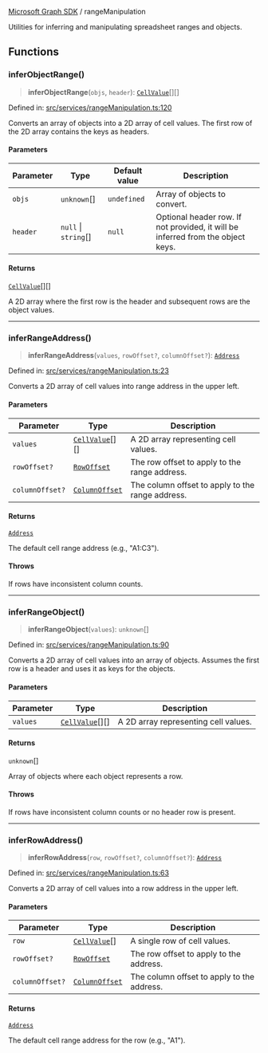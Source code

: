 [Microsoft Graph SDK](README.md) / rangeManipulation

Utilities for inferring and manipulating spreadsheet ranges and objects.

## Functions

### inferObjectRange()

> **inferObjectRange**(`objs`, `header`): [`CellValue`](CellValue.md#cellvalue)[][]

Defined in: [src/services/rangeManipulation.ts:120](https://github.com/Future-Secure-AI/microsoft-graph/blob/main/src/services/rangeManipulation.ts#L120)

Converts an array of objects into a 2D array of cell values.
The first row of the 2D array contains the keys as headers.

#### Parameters

| Parameter | Type | Default value | Description |
| ------ | ------ | ------ | ------ |
| `objs` | `unknown`[] | `undefined` | Array of objects to convert. |
| `header` | `null` \| `string`[] | `null` | Optional header row. If not provided, it will be inferred from the object keys. |

#### Returns

[`CellValue`](CellValue.md#cellvalue)[][]

A 2D array where the first row is the header and subsequent rows are the object values.

***

### inferRangeAddress()

> **inferRangeAddress**(`values`, `rowOffset?`, `columnOffset?`): [`Address`](Address.md#address)

Defined in: [src/services/rangeManipulation.ts:23](https://github.com/Future-Secure-AI/microsoft-graph/blob/main/src/services/rangeManipulation.ts#L23)

Converts a 2D array of cell values into range address in the upper left.

#### Parameters

| Parameter | Type | Description |
| ------ | ------ | ------ |
| `values` | [`CellValue`](CellValue.md#cellvalue)[][] | A 2D array representing cell values. |
| `rowOffset?` | [`RowOffset`](RowOffset.md#rowoffset) | The row offset to apply to the range address. |
| `columnOffset?` | [`ColumnOffset`](ColumnOffset.md#columnoffset) | The column offset to apply to the range address. |

#### Returns

[`Address`](Address.md#address)

The default cell range address (e.g., "A1:C3").

#### Throws

If rows have inconsistent column counts.

***

### inferRangeObject()

> **inferRangeObject**(`values`): `unknown`[]

Defined in: [src/services/rangeManipulation.ts:90](https://github.com/Future-Secure-AI/microsoft-graph/blob/main/src/services/rangeManipulation.ts#L90)

Converts a 2D array of cell values into an array of objects.
Assumes the first row is a header and uses it as keys for the objects.

#### Parameters

| Parameter | Type | Description |
| ------ | ------ | ------ |
| `values` | [`CellValue`](CellValue.md#cellvalue)[][] | A 2D array representing cell values. |

#### Returns

`unknown`[]

Array of objects where each object represents a row.

#### Throws

If rows have inconsistent column counts or no header row is present.

***

### inferRowAddress()

> **inferRowAddress**(`row`, `rowOffset?`, `columnOffset?`): [`Address`](Address.md#address)

Defined in: [src/services/rangeManipulation.ts:63](https://github.com/Future-Secure-AI/microsoft-graph/blob/main/src/services/rangeManipulation.ts#L63)

Converts a 2D array of cell values into a row address in the upper left.

#### Parameters

| Parameter | Type | Description |
| ------ | ------ | ------ |
| `row` | [`CellValue`](CellValue.md#cellvalue)[] | A single row of cell values. |
| `rowOffset?` | [`RowOffset`](RowOffset.md#rowoffset) | The row offset to apply to the address. |
| `columnOffset?` | [`ColumnOffset`](ColumnOffset.md#columnoffset) | The column offset to apply to the address. |

#### Returns

[`Address`](Address.md#address)

The default cell range address for the row (e.g., "A1").
